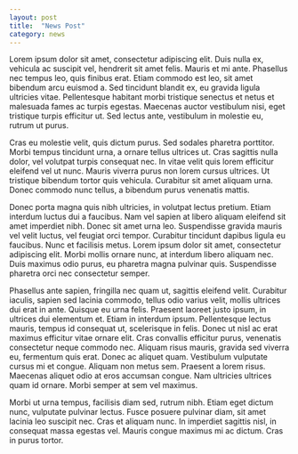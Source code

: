 ```yaml
---
layout: post
title:  "News Post"
category: news
---
```


Lorem ipsum dolor sit amet, consectetur adipiscing elit. Duis nulla ex, vehicula ac suscipit vel, hendrerit sit amet felis. Mauris et mi ante. Phasellus nec tempus leo, quis finibus erat. Etiam commodo est leo, sit amet bibendum arcu euismod a. Sed tincidunt blandit ex, eu gravida ligula ultricies vitae. Pellentesque habitant morbi tristique senectus et netus et malesuada fames ac turpis egestas. Maecenas auctor vestibulum nisi, eget tristique turpis efficitur ut. Sed lectus ante, vestibulum in molestie eu, rutrum ut purus.

Cras eu molestie velit, quis dictum purus. Sed sodales pharetra porttitor. Morbi tempus tincidunt urna, a ornare tellus ultrices ut. Cras sagittis nulla dolor, vel volutpat turpis consequat nec. In vitae velit quis lorem efficitur eleifend vel ut nunc. Mauris viverra purus non lorem cursus ultrices. Ut tristique bibendum tortor quis vehicula. Curabitur sit amet aliquam urna. Donec commodo nunc tellus, a bibendum purus venenatis mattis.

Donec porta magna quis nibh ultricies, in volutpat lectus pretium. Etiam interdum luctus dui a faucibus. Nam vel sapien at libero aliquam eleifend sit amet imperdiet nibh. Donec sit amet urna leo. Suspendisse gravida mauris vel velit luctus, vel feugiat orci tempor. Curabitur tincidunt dapibus ligula eu faucibus. Nunc et facilisis metus. Lorem ipsum dolor sit amet, consectetur adipiscing elit. Morbi mollis ornare nunc, at interdum libero aliquam nec. Duis maximus odio purus, eu pharetra magna pulvinar quis. Suspendisse pharetra orci nec consectetur semper.

Phasellus ante sapien, fringilla nec quam ut, sagittis eleifend velit. Curabitur iaculis, sapien sed lacinia commodo, tellus odio varius velit, mollis ultrices dui erat in ante. Quisque eu urna felis. Praesent laoreet justo ipsum, in ultrices dui elementum et. Etiam in interdum ipsum. Pellentesque lectus mauris, tempus id consequat ut, scelerisque in felis. Donec ut nisl ac erat maximus efficitur vitae ornare elit. Cras convallis efficitur purus, venenatis consectetur neque commodo nec. Aliquam risus mauris, gravida sed viverra eu, fermentum quis erat. Donec ac aliquet quam. Vestibulum vulputate cursus mi et congue. Aliquam non metus sem. Praesent a lorem risus. Maecenas aliquet odio at eros accumsan congue. Nam ultricies ultrices quam id ornare. Morbi semper at sem vel maximus.

Morbi ut urna tempus, facilisis diam sed, rutrum nibh. Etiam eget dictum nunc, vulputate pulvinar lectus. Fusce posuere pulvinar diam, sit amet lacinia leo suscipit nec. Cras et aliquam nunc. In imperdiet sagittis nisl, in consequat massa egestas vel. Mauris congue maximus mi ac dictum. Cras in purus tortor.
